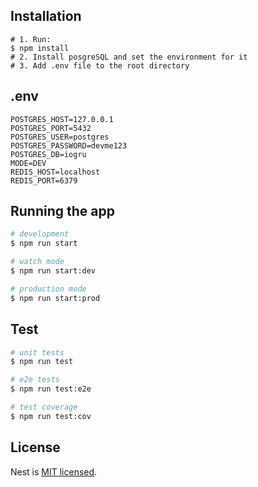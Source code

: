 ## Installation

```
# 1. Run:
$ npm install
# 2. Install posgreSQL and set the environment for it
# 3. Add .env file to the root directory
```

## .env

```
POSTGRES_HOST=127.0.0.1
POSTGRES_PORT=5432
POSTGRES_USER=postgres
POSTGRES_PASSWORD=devme123
POSTGRES_DB=iogru
MODE=DEV
REDIS_HOST=localhost
REDIS_PORT=6379
```

## Running the app

```bash
# development
$ npm run start

# watch mode
$ npm run start:dev

# production mode
$ npm run start:prod
```

## Test

```bash
# unit tests
$ npm run test

# e2e tests
$ npm run test:e2e

# test coverage
$ npm run test:cov
```

## License

Nest is [MIT licensed](LICENSE).
